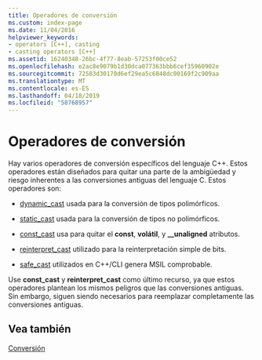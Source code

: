 ```yaml
---
title: Operadores de conversión
ms.custom: index-page
ms.date: 11/04/2016
helpviewer_keywords:
- operators [C++], casting
- casting operators [C++]
ms.assetid: 16240348-26bc-4f77-8eab-57253f00ce52
ms.openlocfilehash: e2ac8e9079b1d30dca077363bbb6cef35960902e
ms.sourcegitcommit: 72583d30170d6ef29ea5c6848dc00169f2c909aa
ms.translationtype: MT
ms.contentlocale: es-ES
ms.lasthandoff: 04/18/2019
ms.locfileid: "58768957"
---
```

# <a name="casting-operators"></a>Operadores de conversión

Hay varios operadores de conversión específicos del lenguaje C++. Estos operadores están diseñados para quitar una parte de la ambigüedad y riesgo inherentes a las conversiones antiguas del lenguaje C. Estos operadores son:

- [dynamic_cast](../cpp/dynamic-cast-operator.md) usada para la conversión de tipos polimórficos.

- [static_cast](../cpp/static-cast-operator.md) usada para la conversión de tipos no polimórficos.

- [const_cast](../cpp/const-cast-operator.md) usa para quitar el **const**, **volátil**, y **__unaligned** atributos.

- [reinterpret_cast](../cpp/reinterpret-cast-operator.md) utilizado para la reinterpretación simple de bits.

- [safe_cast](../extensions/safe-cast-cpp-component-extensions.md) utilizados en C++/CLI genera MSIL comprobable.

Use **const_cast** y **reinterpret_cast** como último recurso, ya que estos operadores plantean los mismos peligros que las conversiones antiguas. Sin embargo, siguen siendo necesarios para reemplazar completamente las conversiones antiguas.

## <a name="see-also"></a>Vea también

[Conversión](../cpp/casting.md)